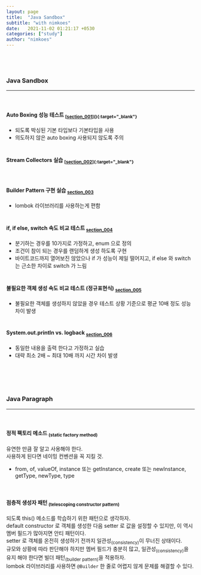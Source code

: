 ```yaml
---
layout: page
title:  "Java Sandbox"
subtitle: "with nimkoes"
date:   2021-11-02 01:21:17 +0530
categories: ["study"]
author: "nimkoes"
---
```


　  
　  

### Java Sandbox

---

　  

#### **Auto Boxing 성능 테스트 <sub>[[section_001][link_section_001]](){:target="_blank"}</sub>**
 - 되도록 박싱된 기본 타입보다 기본타입을 사용  
 - 의도하지 않은 auto boxing 사용되지 않도록 주의  
　  

#### **Stream Collectors 실습 <sub>[[section_002][link_section_002]]{:target="_blank"}</sub>**
　  

#### **Builder Pattern 구현 실습 <sub>[section_003][link_section_003]</sub>**
 - lombok 라이브러리를 사용하는게 편함  
　  

#### **if, if else, switch 속도 비교 테스트 <sub>[section_004][link_section_004]</sub>**
 - 분기하는 경우를 10가지로 가정하고, enum 으로 정의  
 - 조건이 참이 되는 경우를 랜덤하게 생성 하도록 구현  
 - 바이트코드까지 열어보진 않았으나 if 가 성능이 제일 떨어지고, if else 와 switch 는 근소한 차이로 switch 가 느림  
　  

#### **불필요한 객체 생성 속도 비교 테스트 (정규표현식) <sub>[section_005][link_section_005]</sub>**
 - 불필요한 객체를 생성하지 않았을 경우 테스트 상황 기준으로 평균 10배 정도 성능 차이 발생  
　  

#### **System.out.println vs. logback <sub>[section_006][link_section_006]</sub>**
 - 동일한 내용을 출력 한다고 가정하고 실습  
 - 대략 최소 2배 ~ 최대 10배 까지 시간 차이 발생　  




　  
　  
　  

### Java Paragraph

---

　  

#### **정적 팩토리 메소드 <sub>(static factory method)</sub>**
유연한 만큼 잘 알고 사용해야 한다.  
사용하게 된다면 네이밍 컨벤션을 꼭 지킬 것.  
 - from, of, valueOf, instance 또는 getInstance, create 또는 newInstance, getType, newType, type  

　  

#### **점층적 생성자 패턴 <sub>(telescoping constructor pattern)</sub>**
되도록 this() 메소드를 학습하기 위한 패턴으로 생각하자.  
default constructor 로 객체를 생성한 다음 setter 로 값을 설정할 수 있지만, 이 역시 멤버 필드가 많아지면 안티 패턴이다.  
setter 로 객체를 온전히 생성하기 전까지 일관성<sub>(consistency)</sub>이 무너진 상태이다.  
규모와 상황에 따라 판단해야 하지만 멤버 필드가 충분히 많고, 일관성<sub>(consistency)</sub>을 유지 해야 한다면 빌더 패턴<sub>(builder pattern)</sub>을 적용하자.  
lombok 라이브러리를 사용하면 `@Builder` 한 줄로 어렵지 않게 문제를 해결할 수 있다.  

　  
　  




[link_section_001]:https://github.com/nimkoes/java-snippet/blob/master/src/me/nimkoes/section_001/Main.java
[link_section_002]:https://github.com/nimkoes/java-snippet/blob/master/src/me/nimkoes/section_002/StreamCollectors.java
[link_section_003]:https://github.com/nimkoes/java-snippet/blob/master/src/me/nimkoes/section_003/BuilderPattern.java
[link_section_004]:https://github.com/nimkoes/java-snippet/blob/master/src/me/nimkoes/section_004/Main.java
[link_section_005]:https://github.com/nimkoes/java-snippet/blob/master/src/me/nimkoes/section_005/Main.java
[link_section_006]:https://github.com/nimkoes/java-snippet/blob/master/src/me/nimkoes/section_006/Main.java


